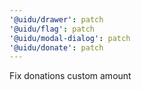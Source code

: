 ```yaml
---
'@uidu/drawer': patch
'@uidu/flag': patch
'@uidu/modal-dialog': patch
'@uidu/donate': patch
---
```


Fix donations custom amount
